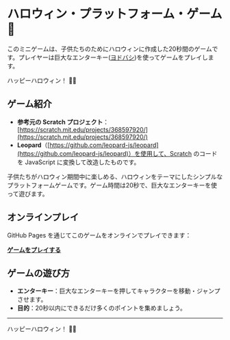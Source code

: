 # ハロウィン・プラットフォーム・ゲーム 🎃

このミニゲームは、子供たちのためにハロウィンに作成した20秒間のゲームです。プレイヤーは巨大なエンターキー([ヨドバシ](https://www.yodobashi.com/product/100000001008101321/))を使ってゲームをプレイします。

ハッピーハロウィン！ 🎃👻

## ゲーム紹介

- **参考元の Scratch プロジェクト**：[https://scratch.mit.edu/projects/368597920/](https://scratch.mit.edu/projects/368597920/)
- **Leopard**（[https://github.com/leopard-js/leopard](https://github.com/leopard-js/leopard)）を使用して、Scratch のコードを JavaScript に変換して改造したものです。

子供たちがハロウィン期間中に楽しめる、ハロウィンをテーマにしたシンプルなプラットフォームゲームです。ゲーム時間は20秒で、巨大なエンターキーを使って遊びます。

## オンラインプレイ

GitHub Pages を通じてこのゲームをオンラインでプレイできます：

[**ゲームをプレイする**](https://chuenlye.github.io/Halloween-platform-game/)

## ゲームの遊び方

- **エンターキー**：巨大なエンターキーを押してキャラクターを移動・ジャンプさせます。
- **目的**：20秒以内にできるだけ多くのポイントを集めましょう。

---

ハッピーハロウィン！ 🎃👻

